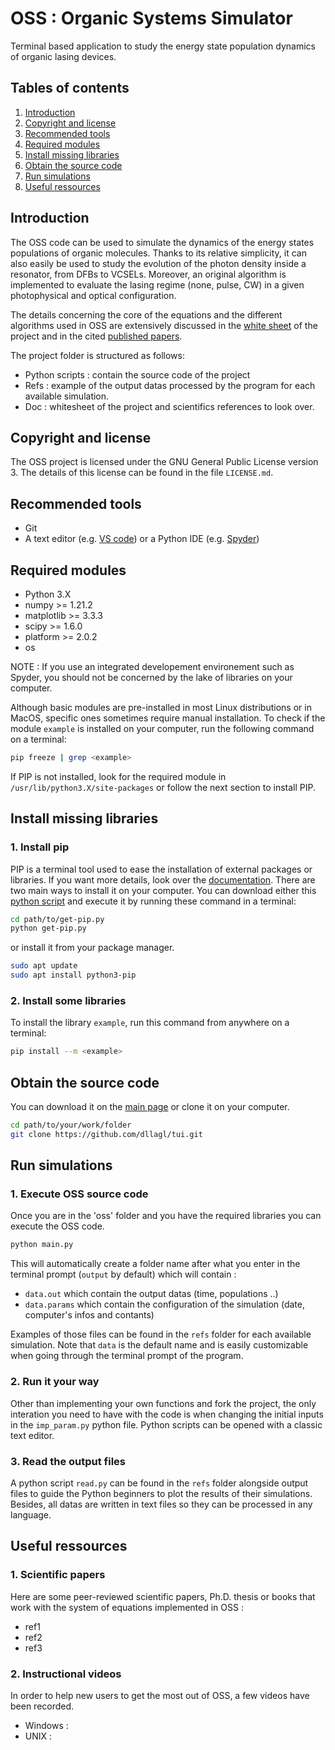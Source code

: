 # OSS : Organic Systems Simulator

Terminal based application to study the energy state population dynamics of organic lasing devices.

## Tables of contents
1. [Introduction](#introduction)
2. [Copyright and license](#copyright-and--license)
3. [Recommended tools](#recommended-tools)
4. [Required modules](#required-modules)
5. [Install missing libraries](#install-missing-libraries)
6. [Obtain the source code](#Obtain-the-source-code)
7. [Run simulations](#run-simulations) 
8. [Useful ressources](#useful-ressources)


## Introduction 
The OSS code can be used to simulate the dynamics of the energy states populations of organic molecules. Thanks to its relative simplicity, it can also easily be used to study the evolution of the photon density inside a resonator, from DFBs to VCSELs.
Moreover, an original algorithm is implemented to evaluate the lasing regime (none, pulse, CW) in a given photophysical and optical configuration. 

The details concerning the core of the equations and the different algorithms used in OSS are extensively discussed in the [white sheet](doc/whitesheet.pdf) of the project and in the cited [published papers](#useful-ressources).

The project folder is structured as follows:
- Python scripts : contain the source code of the project
- Refs : example of the output datas processed by the program for each available simulation.
- Doc : whitesheet of the project and scientifics references to look over.

## Copyright and license
The OSS project is licensed under the GNU General Public License version 3. The details of this license can be found in the file `LICENSE.md`.


## Recommended tools

- Git 
- A text editor (e.g. [VS code](https://code.visualstudio.com/)) or a Python IDE (e.g. [Spyder](https://www.spyder-ide.org/))

## Required modules
- Python 3.X
- numpy >= 1.21.2
- matplotlib >= 3.3.3
- scipy >= 1.6.0
- platform >= 2.0.2
- os 

NOTE : If you use an integrated developement environement such as Spyder, you should not be concerned by the lake of libraries on your computer. 

Although basic modules are pre-installed in most Linux distributions or in MacOS, specific ones sometimes require manual installation.
To check if the module `example` is installed on your computer, run the following command on a terminal:
```bash
pip freeze | grep <example>
```
If PIP is not installed, look for the required module in `/usr/lib/python3.X/site-packages` or follow the next section to install PIP.

## Install missing libraries

### 1. Install pip 

PIP is a terminal tool used to ease the installation of external packages or libraries. If you want more details, look over the [documentation](https://docs.python.org/fr/3.6/installing/index.html).
There are two main ways to install it on your computer. You can download either this [python script](https://bootstrap.pypa.io/get-pip.py) and execute it by running these command in a terminal:

```bash
cd path/to/get-pip.py
python get-pip.py
```
or install it from your package manager. 
```bash
sudo apt update 
sudo apt install python3-pip
```

### 2. Install some libraries 
To install the library `example`, run this command from anywhere on a terminal:
```bash 
pip install --m <example> 
```


## Obtain the source code 
You can download it on the [main page](https://github.com/dllagl/tui.git) or clone it on your computer. 
```bash 
cd path/to/your/work/folder
git clone https://github.com/dllagl/tui.git
```

## Run simulations 

### 1. Execute OSS source code

Once you are in the 'oss' folder and you have the required libraries you can execute the OSS code. 
```bash 
python main.py 
```

This will automatically create a folder name after what you enter in the terminal prompt (`output` by default) which will contain : 
-  `data.out` which contain the output datas (time, populations ..)
- `data.params` which contain the configuration of the simulation (date, computer's infos and contants)

Examples of those files can be found in the `refs` folder for each available simulation.
Note that `data` is the default name and is easily customizable when going through the terminal prompt of the program.

### 2. Run it your way

Other than implementing your own functions and fork the project, the only interation you need to have 
with the code is when changing the initial inputs in the `imp_param.py` python file. 
Python scripts can be opened with a classic text editor. 


### 3. Read the output files 

A python script `read.py` can be found in the `refs` folder alongside output files to guide the Python beginners to plot the results of their simulations. 
Besides, all datas are written in text files so they can be processed in any language.


## Useful ressources

### 1. Scientific papers

Here are some peer-reviewed scientific papers, Ph.D. thesis or books that work with the system of equations implemented in OSS : 
- ref1
- ref2
- ref3


### 2. Instructional videos

In order to help new users to get the most out of OSS, a few videos have been recorded.
- Windows :
- UNIX : 
